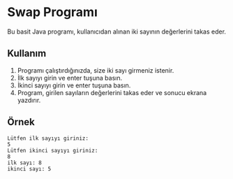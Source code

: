 # Swap Programı
Bu basit Java programı, kullanıcıdan alınan iki sayının değerlerini takas eder.

## Kullanım

1. Programı çalıştırdığınızda, size iki sayı girmeniz istenir.
2. İlk sayıyı girin ve enter tuşuna basın.
3. İkinci sayıyı girin ve enter tuşuna basın.
4. Program, girilen sayıların değerlerini takas eder ve sonucu ekrana yazdırır.

## Örnek
```
Lütfen ilk sayıyı giriniz:
5
Lütfen ikinci sayıyı giriniz:
8
ilk sayı: 8
ikinci sayı: 5
```
